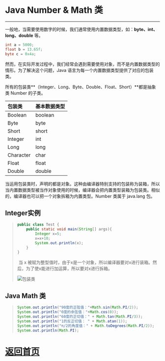 # Java Number & Math 类

---

​		一般地，当需要使用数字的时候，我们通常使用内置数据类型，如：**byte、int、long、double** 等。

```java
int a = 5000;
float b = 13.65f;
byte c = 0x4a;
```

​		然而，在实际开发过程中，我们经常会遇到需要使用对象，而不是内置数据类型的情形。为了解决这个问题，Java 语言为每一个内置数据类型提供了对应的包装类。

​		所有的包装类**（Integer、Long、Byte、Double、Float、Short）**都是抽象类 Number 的子类。

| 包装类    | 基本数据类型 |
| :-------- | :----------- |
| Boolean   | boolean      |
| Byte      | byte         |
| Short     | short        |
| Integer   | int          |
| Long      | long         |
| Character | char         |
| Float     | float        |
| Double    | double       |

​		当运用包装类时，声明的都是对象。这种由编译器特别支持的包装称为装箱，所以当内置数据类型被当作对象使用的时候，编译器会把内置类型装箱为包装类。相似的，编译器也可以把一个对象拆箱为内置类型。Number 类属于 java.lang 包。

## Integer实例

> ```java
> public class Test {
>     public static void main(String[] args){
>         Integer x=5;
>         x=x+10;
>         System.out.println(x);
>     }
> }
> ```
>
> ​		当 x 被赋为整型值时，由于x是一个对象，所以编译器要对x进行装箱。然后，为了使x能进行加运算，所以要对x进行拆箱。
>
> ![包装类](C:\雨鱼\NaNaOY.github.io\img\包装类.png)

## Java Math 类

> ```java
> System.out.println("90度的正弦值："+Math.sin(Math.PI/2));
> System.out.println("0度的余弦值："+Math.cos(0));
> System.out.println("60度的正切值：" + Math.tan(Math.PI/3));
> System.out.println("1的反正切值： " + Math.atan(1));
> System.out.println("π/2的角度值：" + Math.toDegrees(Math.PI/2));
> System.out.println(Math.PI);
> ```

# [返回首页](https://nanaoy.github.io/)
